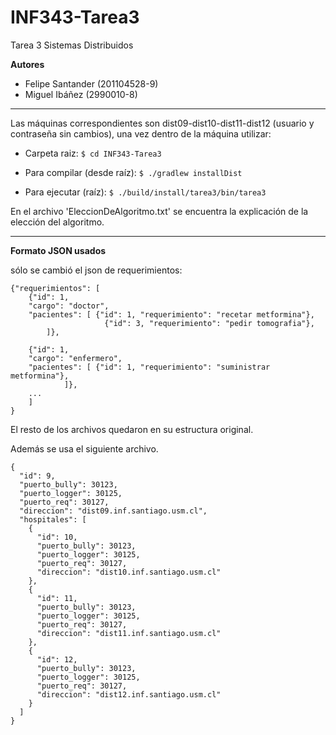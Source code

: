 # INF343-Tarea3
Tarea 3 Sistemas Distribuidos

__Autores__
* Felipe Santander (201104528-9)
* Miguel Ibáñez (2990010-8)

---

Las máquinas correspondientes son dist09-dist10-dist11-dist12 (usuario y contraseña sin cambios), una vez dentro de la máquina utilizar:
* Carpeta raiz:
`$ cd INF343-Tarea3`

* Para compilar (desde raíz): 
`$ ./gradlew installDist`

* Para ejecutar (raíz): 
`$ ./build/install/tarea3/bin/tarea3`

En el archivo 'EleccionDeAlgoritmo.txt' se encuentra la explicación de la elección del algoritmo.

---

__Formato JSON usados__

sólo se cambió el json de requerimientos:

```
{"requerimientos": [
	{"id": 1,
	"cargo": "doctor",
	"pacientes": [ {"id": 1, "requerimiento": "recetar metformina"},
                     {"id": 3, "requerimiento": "pedir tomografia"},
        ]},
      
	{"id": 1,
	"cargo": "enfermero",
	"pacientes": [ {"id": 1, "requerimiento": "suministrar metformina"},
			]},
	...
	]
}
```
El resto de los archivos quedaron en su estructura original.

Además se usa el siguiente archivo.

```
{
  "id": 9,
  "puerto_bully": 30123,
  "puerto_logger": 30125,
  "puerto_req": 30127,
  "direccion": "dist09.inf.santiago.usm.cl",
  "hospitales": [
    {
      "id": 10,
      "puerto_bully": 30123,
      "puerto_logger": 30125,
      "puerto_req": 30127,
      "direccion": "dist10.inf.santiago.usm.cl"
    },
    {
      "id": 11,
      "puerto_bully": 30123,
      "puerto_logger": 30125,
      "puerto_req": 30127,
      "direccion": "dist11.inf.santiago.usm.cl"
    },
    {
      "id": 12,
      "puerto_bully": 30123,
      "puerto_logger": 30125,
      "puerto_req": 30127,
      "direccion": "dist12.inf.santiago.usm.cl"
    }
  ]
}

```
